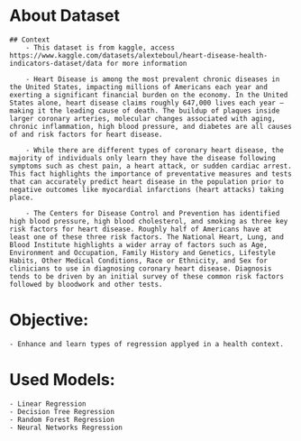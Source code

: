 # About Dataset
    ## Context
        - This dataset is from kaggle, access https://www.kaggle.com/datasets/alexteboul/heart-disease-health-indicators-dataset/data for more information
        
        - Heart Disease is among the most prevalent chronic diseases in the United States, impacting millions of Americans each year and exerting a significant financial burden on the economy. In the United States alone, heart disease claims roughly 647,000 lives each year — making it the leading cause of death. The buildup of plaques inside larger coronary arteries, molecular changes associated with aging, chronic inflammation, high blood pressure, and diabetes are all causes of and risk factors for heart disease.

        - While there are different types of coronary heart disease, the majority of individuals only learn they have the disease following symptoms such as chest pain, a heart attack, or sudden cardiac arrest. This fact highlights the importance of preventative measures and tests that can accurately predict heart disease in the population prior to negative outcomes like myocardial infarctions (heart attacks) taking place.

        - The Centers for Disease Control and Prevention has identified high blood pressure, high blood cholesterol, and smoking as three key risk factors for heart disease. Roughly half of Americans have at least one of these three risk factors. The National Heart, Lung, and Blood Institute highlights a wider array of factors such as Age, Environment and Occupation, Family History and Genetics, Lifestyle Habits, Other Medical Conditions, Race or Ethnicity, and Sex for clinicians to use in diagnosing coronary heart disease. Diagnosis tends to be driven by an initial survey of these common risk factors followed by bloodwork and other tests.

# Objective:
    - Enhance and learn types of regression applyed in a health context.

# Used Models:
    - Linear Regression
    - Decision Tree Regression
    - Random Forest Regression
    - Neural Networks Regression

